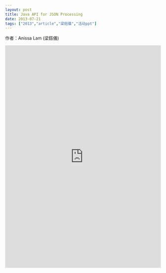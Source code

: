 ```yaml
---
layout: post
title: Java API for JSON Processing
date: 2013-07-21
tags: ["2013","article","梁鈺儀","活动ppt"]
---
```


作者：Anissa Lam (梁鈺儀)

<embed src="http://greenteajug.github.io/images/ORACLE_Anissa_json-overview.pdf" type="application/pdf" height="720" width="100%" />